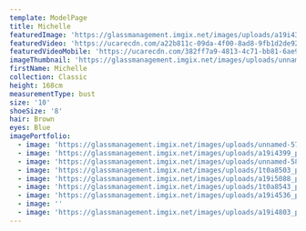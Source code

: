 ```yaml
---
template: ModelPage
title: Michelle
featuredImage: 'https://glassmanagement.imgix.net/images/uploads/a19i4399_preview.jpg'
featuredVideo: 'https://ucarecdn.com/a22b811c-09da-4f00-8ad8-9fb1d2de92e5/'
featuredVideoMobile: 'https://ucarecdn.com/382ff7a9-4813-4c71-bb81-6ae9dcedd2ea/'
imageThumbnail: 'https://glassmanagement.imgix.net/images/uploads/unnamed-57.jpg'
firstName: Michelle
collection: Classic
height: 168cm
measurementType: bust
size: '10'
shoeSize: '8'
hair: Brown
eyes: Blue
imagePortfolio:
  - image: 'https://glassmanagement.imgix.net/images/uploads/unnamed-57.jpg'
  - image: 'https://glassmanagement.imgix.net/images/uploads/a19i4399_preview.jpg'
  - image: 'https://glassmanagement.imgix.net/images/uploads/unnamed-58.jpg'
  - image: 'https://glassmanagement.imgix.net/images/uploads/1t0a8503_preview.jpg'
  - image: 'https://glassmanagement.imgix.net/images/uploads/a19i5088_preview.jpg'
  - image: 'https://glassmanagement.imgix.net/images/uploads/1t0a8543_preview.jpg'
  - image: 'https://glassmanagement.imgix.net/images/uploads/a19i4536_preview.jpg'
  - image: ''
  - image: 'https://glassmanagement.imgix.net/images/uploads/a19i4803_preview.jpg'
---
```


